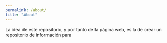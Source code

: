 ```yaml
---
permalink: /about/
title: "About"
---
```


La idea de este repositorio, y por tanto de la página web, es la de crear un repositorio de información para
